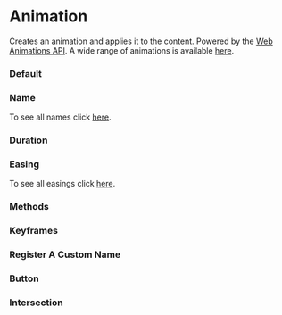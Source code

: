 # Animation

Creates an animation and applies it to the content. Powered by the [Web Animations API](https://mdn.io/web-animations-api). A wide range of animations is available [here](https://www.htmlplus.io/component/animation/names).

<Playground />

<Usage />

<Api />

<GlobalConfig />

<Examples />

### Default

<Example value="default" />

### Name

To see all names click [here](https://www.htmlplus.io/component/animation/names).
<Example value="name" />

### Duration

<Example value="duration" />

### Easing

To see all easings click [here](https://github.com/htmlplus/core/blob/main/src/components/animation/animation.constants.ts).
<Example value="easing" />

### Methods

<Example value="methods" />

### Keyframes

<Example value="keyframes" />

### Register A Custom Name

<Example value="register-a-custom-name" />

### Button

<Example value="button" />

### Intersection

<Example value="intersection" />

<LastModified />
